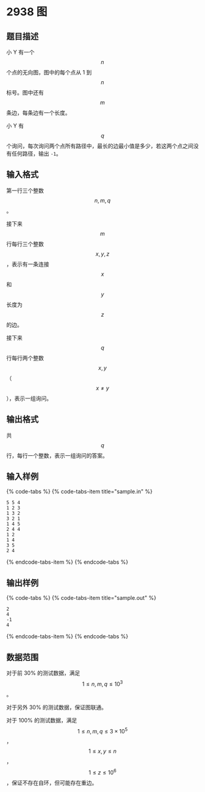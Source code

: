 # 2938 图

## 题目描述

小 Y 有一个 $$n$$ 个点的无向图，图中的每个点从 1 到 $$n$$ 标号。图中还有 $$m$$ 条边，每条边有一个长度。

小 Y 有 $$q$$ 个询问，每次询问两个点所有路径中，最长的边最小值是多少，若这两个点之间没有任何路径，输出 `-1`。

## 输入格式

第一行三个整数 $$n,\,m,\,q$$。

接下来 $$m$$ 行每行三个整数 $$x,\,y,\,z$$，表示有一条连接 $$x$$ 和 $$y$$ 长度为 $$z$$ 的边。

接下来 $$q$$ 行每行两个整数 $$x,\,y$$（$$x \not = y$$），表示一组询问。

## 输出格式

共 $$q$$ 行，每行一个整数，表示一组询问的答案。

## 输入样例

{% code-tabs %}
{% code-tabs-item title="sample.in" %}
```text
5 5 4
1 2 3
1 3 2
3 2 1
1 4 5
2 4 4
1 2
1 4
3 5
2 4
```
{% endcode-tabs-item %}
{% endcode-tabs %}

## 输出样例

{% code-tabs %}
{% code-tabs-item title="sample.out" %}
```text
2
4
-1
4
```
{% endcode-tabs-item %}
{% endcode-tabs %}

## 数据范围

对于前 30% 的测试数据，满足 $$1 \leq n,\,m,\,q \leq 10^3$$。

对于另外 30% 的测试数据，保证图联通。

对于 100% 的测试数据，满足 $$1 \leq n,\,m,\,q \leq 3 \times 10^5$$，$$1 \leq x,\,y \leq n$$，$$1 \leq z \leq 10^6$$，保证不存在自环，但可能存在重边。

